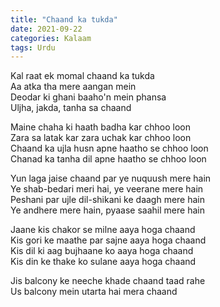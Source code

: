```yaml
---
title: "Chaand ka tukda"
date: 2021-09-22
categories: Kalaam
tags: Urdu
--- 
```


Kal raat ek momal chaand ka tukda  
Aa atka tha mere aangan mein  
Deodar ki ghani baaho'n mein phansa  
Uljha, jakda, tanha sa chaand  

Maine chaha ki haath badha kar chhoo loon  
Zara sa latak kar zara uchak kar chhoo loon  
Chaand ka ujla husn apne haatho se chhoo loon  
Chanad ka tanha dil apne haatho se chhoo loon  

Yun laga jaise chaand par ye nuquush mere hain  
Ye shab-bedari meri hai, ye veerane mere hain  
Peshani par ujle dil-shikani ke daagh mere hain  
Ye andhere mere hain, pyaase saahil mere hain  

Jaane kis chakor se milne aaya hoga chaand  
Kis gori ke maathe par sajne aaya hoga chaand  
Kis dil ki aag bujhaane ko aaya hoga chaand  
Kis din ke thake ko sulane aaya hoga chaand  

Jis balcony ke neeche khade chaand taad rahe  
Us balcony mein utarta hai mera chaand  
